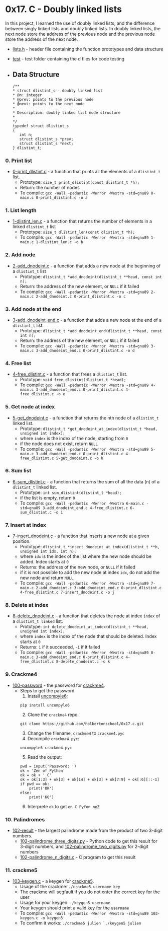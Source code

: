 # 0x17. C - Doubly linked lists

In this project, I learned the use of doubly linked lists, and the difference between singly linked lists and doubly linked lists. In doubly linked lists, the next node store the address of the previous node and the previous node store the address of the next node.

- [lists.h]() - header file containing the function prototypes and data structure
- [test]() - test folder containing the d files for code testing

- ## Data Structure
   ```
   /**
   * struct dlistint_s - doubly linked list
   * @n: integer
   * @prev: points to the previous node
   * @next: points to the next node
   *
   * Description: doubly linked list node structure
   * 
   */
  typedef struct dlistint_s
  {
      int n;
      struct dlistint_s *prev;
      struct dlistint_s *next;
  } dlistint_t;
  ```
### 0. Print list
- [0-print_dlistint.c](https://github.com/jacobgbemi/alx-low_level_programming/blob/main/0x17-doubly_linked_lists/0-print_dlistint.c) - a function that prints all the elements of a ```dlistint_t``` list.
  - Prototype: ```size_t print_dlistint(const dlistint_t *h);```
  - Return: the number of nodes
  - To compile: ```gcc -Wall -pedantic -Werror -Wextra -std=gnu89 0-main.c 0-print_dlistint.c -o a```
  
### 1. List length
- [1-dlistint_len.c](https://github.com/jacobgbemi/alx-low_level_programming/blob/main/0x17-doubly_linked_lists/1-dlistint_len.c) - a function that returns the number of elements in a linked ```dlistint_t``` list
  - Prototype: ```size_t dlistint_len(const dlistint_t *h);```
  - To compile: ```gcc -Wall -pedantic -Werror -Wextra -std=gnu89 1-main.c 1-dlistint_len.c -o b```
  
### 2. Add node
- [2-add_dnodeint.c](https://github.com/jacobgbemi/alx-low_level_programming/blob/main/0x17-doubly_linked_lists/2-add_dnodeint.c) - a function that adds a new node at the beginning of a ```dlistint_t``` list
  - Prototype: ```dlistint_t *add_dnodeint(dlistint_t **head, const int n);```
  - Return: the address of the new element, or ```NULL``` if it failed
  - To compile: ```gcc -Wall -pedantic -Werror -Wextra -std=gnu89 2-main.c 2-add_dnodeint.c 0-print_dlistint.c -o c```
  
### 3. Add node at the end
- [3-add_dnodeint_end.c](https://github.com/jacobgbemi/alx-low_level_programming/blob/main/0x17-doubly_linked_lists/3-add_dnodeint_end.c) - a function that adds a new node at the end of a ```dlistint_t``` list.
  - Prototype: ```dlistint_t *add_dnodeint_end(dlistint_t **head, const int n);```
  - Return: the address of the new element, or ```NULL``` if it failed
  - To compile: ```gcc -Wall -pedantic -Werror -Wextra -std=gnu89 3-main.c 3-add_dnodeint_end.c 0-print_dlistint.c -o d```
  
### 4. Free list
- [4-free_dlistint.c](https://github.com/jacobgbemi/alx-low_level_programming/blob/main/0x17-doubly_linked_lists/4-free_dlistint.c) - a function that frees a ```dlistint_t``` list.
  - Prototype: ```void free_dlistint(dlistint_t *head);```
  - To compile: ```gcc -Wall -pedantic -Werror -Wextra -std=gnu89 4-main.c 3-add_dnodeint_end.c 0-print_dlistint.c 4-free_dlistint.c -o e```
  
### 5. Get node at index
- [5-get_dnodeint.c](https://github.com/jacobgbemi/alx-low_level_programming/blob/main/0x17-doubly_linked_lists/5-get_dnodeint.c) - a function that returns the nth node of a ```dlistint_t``` linked list.
  - Prototype: ```dlistint_t *get_dnodeint_at_index(dlistint_t *head, unsigned int index);```
  - where ```index``` is the index of the node, starting from ```0```
  - if the node does not exist, return ```NULL```
  - To compile: ```gcc -Wall -pedantic -Werror -Wextra -std=gnu89 5-main.c 3-add_dnodeint_end.c 0-print_dlistint.c 4-free_dlistint.c 5-get_dnodeint.c -o h```
  
### 6. Sum list
- [6-sum_dlistint.c](https://github.com/jacobgbemi/alx-low_level_programming/blob/main/0x17-doubly_linked_lists/6-sum_dlistint.c) - a function that returns the sum of all the data (n) of a ```dlistint_t``` linked list.
  - Prototype: ```int sum_dlistint(dlistint_t *head);```
  - if the list is empty, return ```0```
  - To compile: ```gcc -Wall -pedantic -Werror -Wextra 6-main.c -std=gnu89 3-add_dnodeint_end.c 4-free_dlistint.c 6-sum_dlistint.c -o i```
  
### 7. Insert at index
- [7-insert_dnodeint.c](https://github.com/jacobgbemi/alx-low_level_programming/blob/main/0x17-doubly_linked_lists/7-insert_dnodeint.c) - a function that inserts a new node at a given position.
  - Prototype: ```dlistint_t *insert_dnodeint_at_index(dlistint_t **h, unsigned int idx, int n);```
  - where ```idx``` is the index of the list where the new node should be added. Index starts at ```0```
  - Returns: the address of the new node, or ```NULL``` if it failed
  - if it is not possible to add the new node at index ```idx```, do not add the new node and return ```NULL```
  - To compile: ```gcc -Wall -pedantic -Werror -Wextra -std=gnu89 7-main.c 2-add_dnodeint.c 3-add_dnodeint_end.c 0-print_dlistint.c 4-free_dlistint.c 7-insert_dnodeint.c -o j```
  
### 8. Delete at index
- [8-delete_dnodeint.c](https://github.com/jacobgbemi/alx-low_level_programming/blob/main/0x17-doubly_linked_lists/8-delete_dnodeint.c) - a function that deletes the node at index ```index``` of a ```dlistint_t linked``` list.
  - Prototype: ```int delete_dnodeint_at_index(dlistint_t **head, unsigned int index);```
  - where ```index``` is the index of the node that should be deleted. Index starts at ```0```
  - Returns: ```1``` if it succeeded, ```-1``` if it failed
  - To compile: ```gcc -Wall -pedantic -Werror -Wextra -std=gnu89 8-main.c 3-add_dnodeint_end.c 0-print_dlistint.c 4-free_dlistint.c 8-delete_dnodeint.c -o k```
  
### 9. Crackme4
- [100-password](https://github.com/jacobgbemi/alx-low_level_programming/blob/main/0x17-doubly_linked_lists/100-password) - the password for [crackme4](https://github.com/holbertonschool/0x17.c).
  - Steps to get the password
    1. Install [uncompyle6](https://pypi.org/project/uncompyle6/): 
      ```
      pip install uncompyle6
      ```
    2. Clone the ```crackme4``` repo: 
      ```
      git clone https://github.com/holbertonschool/0x17.c.git
      ```
    3. Change the filename, ```crackme4``` to ```crackme4.pyc```
    4. Decompile ```crackme4.pyc```: 
      ```
      uncompyle6 crackme4.pyc
      ```
    5. Read the output:
      ```
      pwd = input('Password: ')
      ok = 'Zen of Python'
      ok = ok + ' C'
      ok = ok[1:3] + ok[3] + ok[14] + ok[3] + ok[7:9] + ok[:6][::-1] 
      if pwd == ok:
          print('OK')
      else: 
          print('KO') 
      ```
    6. Interprete ```ok``` to get ```en C Pyfon neZ```
    
### 10. Palindromes
- [102-result](https://github.com/jacobgbemi/alx-low_level_programming/blob/main/0x17-doubly_linked_lists/102-result) - the largest palindrome made from the product of two 3-digit numbers.
  - [102-palindrome_three_digits.py](https://github.com/jacobgbemi/alx-low_level_programming/blob/main/0x17-doubly_linked_lists/102-palindrome_three_digits.py) - Python code to get this result for 3-digit numbers, and [102-palindrome_two_digits.py](https://github.com/jacobgbemi/alx-low_level_programming/blob/main/0x17-doubly_linked_lists/102-palindrome_two_digits.py) for 2-digit numbers
  - [102-palindrome_n_digits.c](https://github.com/jacobgbemi/alx-low_level_programming/blob/main/0x17-doubly_linked_lists/102-palindrome_n_digits.c) - C program to get this result
  
### 11. crackme5
- [103-keygen.c](https://github.com/jacobgbemi/alx-low_level_programming/blob/main/0x17-doubly_linked_lists/103-keygen.c) - a keygen for [crackme5](https://github.com/holbertonschool/0x17.c).
  - Usage of the crackme: ```./crackme5 username key```
  - The crackme will segfault if you do not enter the correct key for the user
  - Usage for your keygen: ```./keygen5 username```
  - Your keygen should print a valid key for the ```username```
  - To compile: ```gcc -Wall -pedantic -Werror -Wextra -std=gnu89 103-keygen.c -o keygen5```
  - To confirm it works: ```./crackme5 julien `./keygen5 julien```
